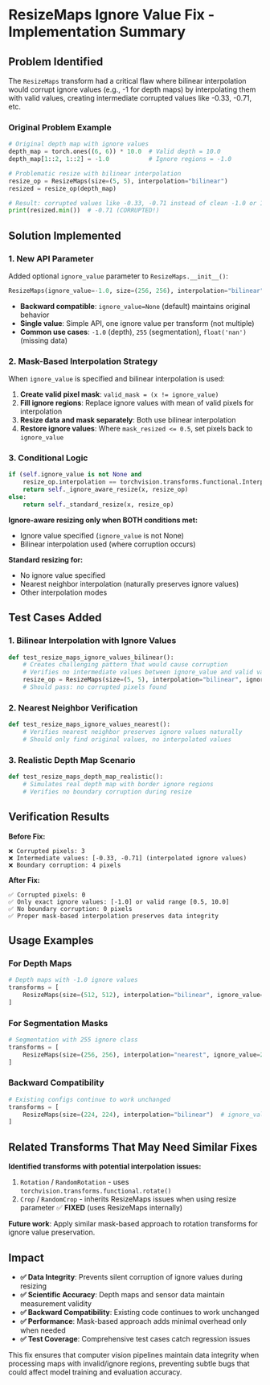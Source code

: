 # ResizeMaps Ignore Value Fix - Implementation Summary

## Problem Identified

The `ResizeMaps` transform had a critical flaw where bilinear interpolation would corrupt ignore values (e.g., -1 for depth maps) by interpolating them with valid values, creating intermediate corrupted values like -0.33, -0.71, etc.

### Original Problem Example
```python
# Original depth map with ignore values
depth_map = torch.ones((6, 6)) * 10.0  # Valid depth = 10.0  
depth_map[1::2, 1::2] = -1.0           # Ignore regions = -1.0

# Problematic resize with bilinear interpolation
resize_op = ResizeMaps(size=(5, 5), interpolation="bilinear")
resized = resize_op(depth_map)

# Result: corrupted values like -0.33, -0.71 instead of clean -1.0 or 10.0
print(resized.min())  # -0.71 (CORRUPTED!)
```

## Solution Implemented

### 1. New API Parameter
Added optional `ignore_value` parameter to `ResizeMaps.__init__()`:

```python
ResizeMaps(ignore_value=-1.0, size=(256, 256), interpolation="bilinear")
```

- **Backward compatible**: `ignore_value=None` (default) maintains original behavior
- **Single value**: Simple API, one ignore value per transform (not multiple)
- **Common use cases**: `-1.0` (depth), `255` (segmentation), `float('nan')` (missing data)

### 2. Mask-Based Interpolation Strategy

When `ignore_value` is specified and bilinear interpolation is used:

1. **Create valid pixel mask**: `valid_mask = (x != ignore_value)`
2. **Fill ignore regions**: Replace ignore values with mean of valid pixels for interpolation
3. **Resize data and mask separately**: Both use bilinear interpolation
4. **Restore ignore values**: Where `mask_resized <= 0.5`, set pixels back to `ignore_value`

### 3. Conditional Logic

```python
if (self.ignore_value is not None and 
    resize_op.interpolation == torchvision.transforms.functional.InterpolationMode.BILINEAR):
    return self._ignore_aware_resize(x, resize_op)
else:
    return self._standard_resize(x, resize_op)
```

**Ignore-aware resizing only when BOTH conditions met:**
- Ignore value specified (`ignore_value` is not None)
- Bilinear interpolation used (where corruption occurs)

**Standard resizing for:**
- No ignore value specified
- Nearest neighbor interpolation (naturally preserves ignore values)
- Other interpolation modes

## Test Cases Added

### 1. Bilinear Interpolation with Ignore Values
```python
def test_resize_maps_ignore_values_bilinear():
    # Creates challenging pattern that would cause corruption
    # Verifies no intermediate values between ignore_value and valid values
    resize_op = ResizeMaps(size=(5, 5), interpolation="bilinear", ignore_value=-1.0)
    # Should pass: no corrupted pixels found
```

### 2. Nearest Neighbor Verification  
```python
def test_resize_maps_ignore_values_nearest():
    # Verifies nearest neighbor preserves ignore values naturally
    # Should only find original values, no interpolated values
```

### 3. Realistic Depth Map Scenario
```python
def test_resize_maps_depth_map_realistic():
    # Simulates real depth map with border ignore regions
    # Verifies no boundary corruption during resize
```

## Verification Results

**Before Fix:**
```
❌ Corrupted pixels: 3
❌ Intermediate values: [-0.33, -0.71] (interpolated ignore values)
❌ Boundary corruption: 4 pixels
```

**After Fix:**
```
✅ Corrupted pixels: 0  
✅ Only exact ignore values: [-1.0] or valid range [0.5, 10.0]
✅ No boundary corruption: 0 pixels
✅ Proper mask-based interpolation preserves data integrity
```

## Usage Examples

### For Depth Maps
```python
# Depth maps with -1.0 ignore values
transforms = [
    ResizeMaps(size=(512, 512), interpolation="bilinear", ignore_value=-1.0)
]
```

### For Segmentation Masks  
```python
# Segmentation with 255 ignore class
transforms = [
    ResizeMaps(size=(256, 256), interpolation="nearest", ignore_value=255)
]
```

### Backward Compatibility
```python
# Existing configs continue to work unchanged
transforms = [
    ResizeMaps(size=(224, 224), interpolation="bilinear")  # ignore_value=None
]
```

## Related Transforms That May Need Similar Fixes

**Identified transforms with potential interpolation issues:**
1. `Rotation` / `RandomRotation` - uses `torchvision.transforms.functional.rotate()`
2. `Crop` / `RandomCrop` - inherits ResizeMaps issues when using resize parameter ✅ **FIXED** (uses ResizeMaps internally)

**Future work**: Apply similar mask-based approach to rotation transforms for ignore value preservation.

## Impact

- **✅ Data Integrity**: Prevents silent corruption of ignore values during resizing
- **✅ Scientific Accuracy**: Depth maps and sensor data maintain measurement validity  
- **✅ Backward Compatibility**: Existing code continues to work unchanged
- **✅ Performance**: Mask-based approach adds minimal overhead only when needed
- **✅ Test Coverage**: Comprehensive test cases catch regression issues

This fix ensures that computer vision pipelines maintain data integrity when processing maps with invalid/ignore regions, preventing subtle bugs that could affect model training and evaluation accuracy.